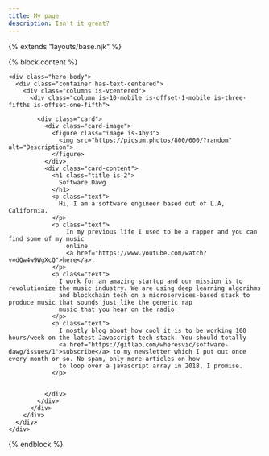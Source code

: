 ```yaml
---
title: My page
description: Isn't it great?
---
```


{% extends "layouts/base.njk" %}

{% block content %}
<section class="hero is-default is-bold">

    <div class="hero-body">
      <div class="container has-text-centered">
        <div class="columns is-vcentered">
          <div class="column is-10-mobile is-offset-1-mobile is-three-fifths is-offset-one-fifth">

            <div class="card">
              <div class="card-image">
                <figure class="image is-4by3">
                  <img src="https://picsum.photos/800/600/?random" alt="Description">
                </figure>
              </div>
              <div class="card-content">
                <h1 class="title is-2">
                  Software Dawg
                </h1>
                <p class="text">
                  Hi, I am a software engineer based out of L.A, California.
                </p>
                <p class="text">
                    In my previous life I used to be a rapper and you can find some of my music
                    online
                    <a href="https://www.youtube.com/watch?v=dQw4w9WgXcQ">here</a>.
                </p>
                <p class="text">
                  I work for an amazing startup and our mission is to revolutionize the music industry. We are using deep learning algorihms
                  and blockchain tech on a microservices-based stack to produce music that sounds just like the generic rap
                  music that you hear on the radio.
                </p>
                <p class="text">
                  I mostly blog about how cool it is to be working 100 hours/week on the latest Javascript tech stack. You should totally
                  <a href="https://gitlab.com/wheresvic/software-dawg/issues/1">subscribe</a> to my newsletter which I put out once every month or so. No spam, only more articles on how
                  to loop over a javascript array in 2018, I promise.
                </p>


              </div>
            </div>
          </div>
        </div>
      </div>
    </div>

  </section>
{% endblock %}
